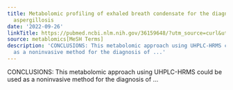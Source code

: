 ```yaml
---
title: Metabolomic profiling of exhaled breath condensate for the diagnosis of pulmonary
  aspergillosis
date: '2022-09-26'
linkTitle: https://pubmed.ncbi.nlm.nih.gov/36159648/?utm_source=curl&utm_medium=rss&utm_campaign=pubmed-2&utm_content=1Zkrxt7ktlCbHBXEV3v65xxSnkSWNsJ1A6Fq3gBniKhGfIUslK&fc=20210907212339&ff=20220928215211&v=2.17.8
source: metablomics[MeSH Terms]
description: 'CONCLUSIONS: This metabolomic approach using UHPLC-HRMS could be used
  as a noninvasive method for the diagnosis of ...'
---
```

CONCLUSIONS: This metabolomic approach using UHPLC-HRMS could be used as a noninvasive method for the diagnosis of ...